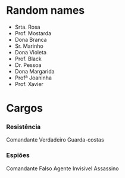 # Random names

* Srta. Rosa 
* Prof. Mostarda
* Dona Branca
* Sr. Marinho
* Dona Violeta
* Prof. Black
* Dr. Pessoa
* Dona Margarida
* Profª Joaninha
* Prof. Xavier

# Cargos
### Resistência
Comandante Verdadeiro
Guarda-costas

### Espiões
Comandante Falso
Agente Invisível
Assassino
